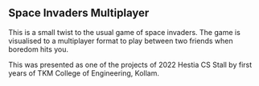 ## Space Invaders Multiplayer 

This is a small twist to the usual game of space invaders. The game is visualised to a multiplayer format to play between two friends when boredom hits you.

This was presented as one of the projects of 2022 Hestia CS Stall by first years of TKM College of Engineering, Kollam.

